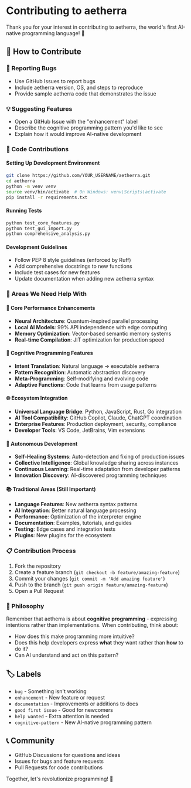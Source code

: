 # Contributing to aetherra

Thank you for your interest in contributing to aetherra, the world's first AI-native programming language! 🧬

## 🌟 How to Contribute

### 🐛 Reporting Bugs
- Use GitHub Issues to report bugs
- Include aetherra version, OS, and steps to reproduce
- Provide sample aetherra code that demonstrates the issue

### 💡 Suggesting Features
- Open a GitHub Issue with the "enhancement" label
- Describe the cognitive programming pattern you'd like to see
- Explain how it would improve AI-native development

### 🔧 Code Contributions

#### Setting Up Development Environment
```bash
git clone https://github.com/YOUR_USERNAME/aetherra.git
cd aetherra
python -m venv venv
source venv/bin/activate  # On Windows: venv\Scripts\activate
pip install -r requirements.txt
```

#### Running Tests
```bash
python test_core_features.py
python test_gui_import.py
python comprehensive_analysis.py
```

#### Development Guidelines
- Follow PEP 8 style guidelines (enforced by Ruff)
- Add comprehensive docstrings to new functions
- Include test cases for new features
- Update documentation when adding new aetherra syntax

### 🧠 Areas We Need Help With

#### **🚀 Core Performance Enhancements**
- **Neural Architecture**: Quantum-inspired parallel processing
- **Local AI Models**: 99% API independence with edge computing
- **Memory Optimization**: Vector-based semantic memory systems
- **Real-time Compilation**: JIT optimization for production speed

#### **🧬 Cognitive Programming Features**
- **Intent Translation**: Natural language → executable aetherra
- **Pattern Recognition**: Automatic abstraction discovery
- **Meta-Programming**: Self-modifying and evolving code
- **Adaptive Functions**: Code that learns from usage patterns

#### **🌐 Ecosystem Integration**
- **Universal Language Bridge**: Python, JavaScript, Rust, Go integration
- **AI Tool Compatibility**: GitHub Copilot, Claude, ChatGPT coordination
- **Enterprise Features**: Production deployment, security, compliance
- **Developer Tools**: VS Code, JetBrains, Vim extensions

#### **🤖 Autonomous Development**
- **Self-Healing Systems**: Auto-detection and fixing of production issues
- **Collective Intelligence**: Global knowledge sharing across instances
- **Continuous Learning**: Real-time adaptation from developer patterns
- **Innovation Discovery**: AI-discovered programming techniques

#### **📚 Traditional Areas (Still Important)**
- **Language Features**: New aetherra syntax patterns
- **AI Integration**: Better natural language processing
- **Performance**: Optimization of the interpreter engine
- **Documentation**: Examples, tutorials, and guides
- **Testing**: Edge cases and integration tests
- **Plugins**: New plugins for the ecosystem

### 📋 Contribution Process
1. Fork the repository
2. Create a feature branch (`git checkout -b feature/amazing-feature`)
3. Commit your changes (`git commit -m 'Add amazing feature'`)
4. Push to the branch (`git push origin feature/amazing-feature`)
5. Open a Pull Request

### 💭 Philosophy
Remember that aetherra is about **cognitive programming** - expressing intentions rather than implementations. When contributing, think about:
- How does this make programming more intuitive?
- Does this help developers express **what** they want rather than **how** to do it?
- Can AI understand and act on this pattern?

## 🏷️ Labels
- `bug` - Something isn't working
- `enhancement` - New feature or request
- `documentation` - Improvements or additions to docs
- `good first issue` - Good for newcomers
- `help wanted` - Extra attention is needed
- `cognitive-pattern` - New AI-native programming pattern

## 📞 Community
- GitHub Discussions for questions and ideas
- Issues for bugs and feature requests
- Pull Requests for code contributions

Together, let's revolutionize programming! 🚀

